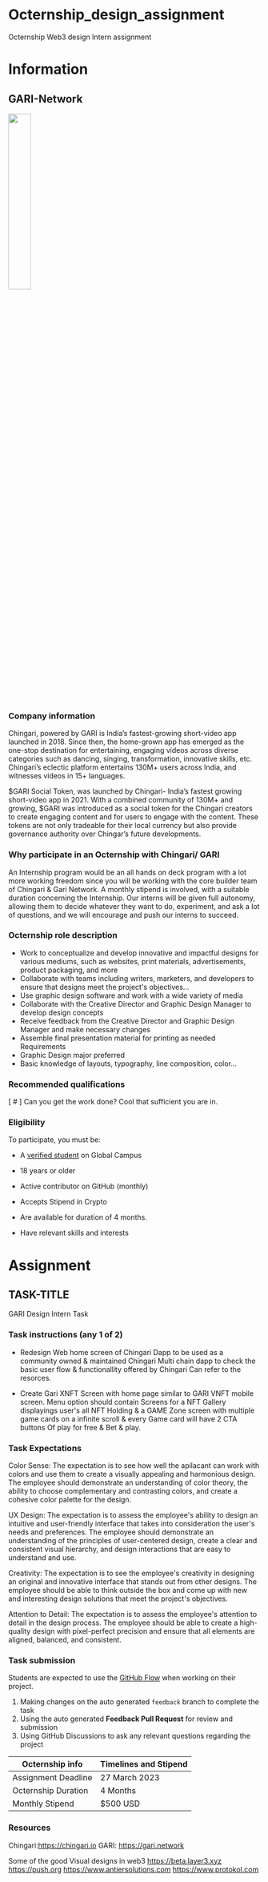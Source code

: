 # Octernship_design_assignment
Octernship Web3 design Intern assignment
# Information

## GARI-Network

<img src="https://user-images.githubusercontent.com/53075480/223997039-adf9cbba-9abf-4616-9f6a-3589acc60478.jpg" width=30%>

### Company information 

Chingari, powered by GARI is India’s fastest-growing short-video app launched in 2018. Since then, the home-grown app has emerged as the one-stop destination for entertaining, engaging videos across diverse categories such as dancing, singing, transformation, innovative skills, etc. Chingari’s eclectic platform entertains 130M+ users across India, and witnesses videos in 15+ languages.

$GARI Social Token, was launched by Chingari- India’s fastest growing short-video app in 2021. With a combined community of 130M+ and growing, $GARI was introduced as a social token for the Chingari creators to create engaging content and for users to engage with the content. These tokens are not only tradeable for their local currency but also provide governance authority over Chingar’s future developments.

### Why participate in an Octernship with Chingari/ GARI

An Internship program would be an all hands on deck program with a lot more working freedom since you will be working with the core builder team of Chingari & Gari Network. A monthly stipend is involved, with a suitable duration concerning the Internship.
Our interns will be given full autonomy, allowing them to decide whatever they want to do, experiment, and ask a lot of questions, and we will encourage and push our interns to succeed.

### Octernship role description

* Work to conceptualize and develop innovative and impactful designs for various mediums, such as websites, print materials, advertisements, product packaging, and more
* Collaborate with teams including writers, marketers, and developers to ensure that designs meet the project's objectives...
* Use graphic design software and work with a wide variety of media 
* Collaborate with the Creative Director and Graphic Design Manager to develop design concepts 
* Receive feedback from the Creative Director and Graphic Design Manager and make necessary changes 
* Assemble final presentation material for printing as needed Requirements 
* Graphic Design major preferred 
* Basic knowledge of layouts, typography, line composition, color...

### Recommended qualifications

[ # ] Can you get the work done? Cool that sufficient you are in.

### Eligibility

To participate, you must be:

* A [verified student](https://education.github.com/discount_requests/pack_application) on Global Campus

* 18 years or older

* Active contributor on GitHub (monthly)

* Accepts Stipend in Crypto

* Are available for duration of 4 months.  

* Have relevant skills and interests

# Assignment 

## TASK-TITLE

GARI Design Intern Task

### Task instructions (any 1 of 2)

* Redesign Web home screen of Chingari Dapp to be used as a community owned & maintained Chingari Multi chain dapp to check the basic user flow & functionallity offered by Chingari Can refer to the resorces.

* Create Gari XNFT Screen with home page similar to GARI VNFT mobile screen. Menu option should contain Screens for a NFT Gallery displayings user's all NFT Holding & a GAME Zone screen with multiple game cards on a infinite scroll & every Game card will have 2 CTA buttons Of play for free & Bet & play. 

### Task Expectations

Color Sense: The expectation is to see how well the apilacant can work with colors and use them to create a visually appealing and harmonious design. The employee should demonstrate an understanding of color theory, the ability to choose complementary and contrasting colors, and create a cohesive color palette for the design.

UX Design: The expectation is to assess the employee's ability to design an intuitive and user-friendly interface that takes into consideration the user's needs and preferences. The employee should demonstrate an understanding of the principles of user-centered design, create a clear and consistent visual hierarchy, and design interactions that are easy to understand and use.

Creativity: The expectation is to see the employee's creativity in designing an original and innovative interface that stands out from other designs. The employee should be able to think outside the box and come up with new and interesting design solutions that meet the project's objectives.

Attention to Detail: The expectation is to assess the employee's attention to detail in the design process. The employee should be able to create a high-quality design with pixel-perfect precision and ensure that all elements are aligned, balanced, and consistent.

### Task submission

Students are expected to use the [GitHub Flow](https://docs.github.com/en/get-started/quickstart/github-flow) when working on their project. 

1. Making changes on the auto generated `feedback` branch to complete the task
2. Using the auto generated **Feedback Pull Request** for review and submission
3. Using GitHub Discussions to ask any relevant questions regarding the project

| Octernship info  | Timelines and Stipend |
| ------------- | ------------- |
| Assignment Deadline  | 27 March 2023  |
| Octernship Duration  | 4 Months  |
| Monthly Stipend  | $500 USD  |

### Resources

Chingari:https://chingari.io
GARI: https://gari.network

Some of the good Visual designs in web3
https://beta.layer3.xyz
https://push.org
https://www.antiersolutions.com
https://www.protokol.com
